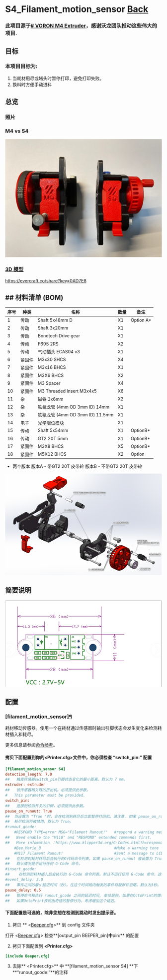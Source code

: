 # S4_Filament_motion_sensor [Back](./)
### 此项目源于[# VORON M4 Extruder](https://github.com/VoronDesign/Mobius-Extruder)，感谢沃龙团队推动这些伟大的项目.

## 目标
### 本项目目标为:

1. 当耗材用尽或堵头时暂停打印，避免打印失败。
2. 换料时方便手动进料


## 总览

### 照片
### M4 vs S4
![图片](Photos/Overview.jpg)
### [3D 模型](./3D)
 https://evercraft.co/share?key=0AD7E8

## ## 材料清单 (BOM)
|序号	|种类	|名称	|数量	|备注
|--|--|--|--|--|
|1	|传动	|Shaft 5x48mm  D	|X1	|Option A*
|2	|传动    |Shaft 3x20mm	|X1|	
|3	|传动	|Bondtech Drive gear	|X1	
|4	|传动	|F695 2RS	|X2	
|5	|传动	|气动插头 ECAS04 v3	|X1	
|6	|紧固件	|M3x30 SHCS	|X4	
|7	|紧固件	|M3x16 BHCS	|X1	
|8	|紧固件	|M3X6 BHCS	|X2	
|9	|紧固件	|M3 Spacer	|X4	
|10	|紧固件	|M3 Threaded Insert M3x4x5	|X6	
|11	|杂	|磁铁 3x6mm	|X2	
|12	|杂	|铁氟龙管 (4mm OD 3mm ID) 14mm	|X1	
|13	|杂	|铁氟龙管 (4mm OD 3mm ID) 11.5mm	|X1	
|14	|电子	|[光学限位模块](https://www.amazon.com/Optical-Endstop-Photoelectric-Control-Printer/dp/B07MFT8NWJ)	|X1|
|15	|传动	|Shaft 5x54mm	|X1	|OptionB*
|16	|传动	|GT2 20T 5mm	|X1	|OptionB*
|17	|紧固件	|M3X8 BHCS	|X5	|OptionB*
|18	|紧固件	|M5X12 BHCS	|X2	|Option

* 两个版本
 版本A - 带GT2 20T 皮带轮
 版本B - 不带GT2 20T 皮带轮
 
![BOM](Photos/Bom.png)
## 简要说明
![Pin](Photos/Pin.PNG)

## 配置



### [filament_motion_sensor][¶](https://www.klipper3d.org/zh/Config_Reference.html#filament_motion_sensor "Permanent link")


耗材移动传感器。使用一个在耗材通过传感器时输出引脚状态会发生变化来检测耗材插入和耗尽。

更多信息请参阅[命令参考](https://www.klipper3d.org/zh/G-Codes.html#filament_switch_sensor)。

#### 拷贝下面配置到你的<Printer.cfg>文件中，你必须检查 **“switch_pin:”** 配置
```ini
[filament_motion_sensor S4]
detection_length: 7.0
##   触发传感器switch_pin引脚状态变化的最小距离。默认为 7 mm。
extruder: extruder
##   该传感器相关联的挤出机。必须提供此参数。
#   This parameter must be provided.
switch_pin:
##   连接到检测开关的引脚，必须提供此参数。
pause_on_runout: True
##  当设置为 "True "时，会在检测到耗尽后立即暂停打印机。请注意, 如果 pause_on_runout 为 False 并且没有定义runout_gcode的话, 
##  耗尽检测将被禁用。默认为 True。
#runout_gcode:
    #RESPOND TYPE=error MSG="Filament Runout!"   #respond a warning message 
##   Need enable the "M118" and "RESPOND" extended commands first. 
##   More infomation ：https://www.klipper3d.org/G-Codes.html?h=respond#respond
    #Bee_Mario_B                                 #Make a warning tone
    #M117 Filament Runout!                       #Sent a message to LCD
##   在检测到耗材耗尽后会执行的G代码命令列表。如果 pause_on_runout 被设置为 True，这个G-Code将在暂停后执行。
##   默认情况是不运行任何 G-Code 命令。
#insert_gcode:
##    在检测到耗材插入后会执行的 G-Code 命令列表。默认不运行任何 G-Code 命令，这将禁用耗材插入检测。
#event_delay: 3.0
##   事件之间的最小延迟时间（秒）。在这个时间段内触发的事件将被默许忽略。默认为3秒。
pause_delay: 0.5
##   暂停命令和执行 runout_gcode 之间的延迟时间, 单位是秒。如果在OctoPrint的情况下，增加这个延迟可能改善暂停的可靠性。
##   如果OctoPrint表现出奇怪的暂停行为，考虑增加这个延迟。
```

#### 下面配置是可选的，除非您想在检测到跳动时发出提示音。

1. 拷贝 ** <[Beeper.cfg](/Config/Beeper)>** 到 config 文件夹 

打开  <[Beeper.cfg](/Config/Beeper)> 检查**[output_pin BEEPER_pin]**中**pin:** 的配置

2.  拷贝下面配置到 **<Printer.cfg>** 
```ini
[include Beeper.cfg] 
```
3. 去除** <Printer.cfg>** 中 **[filament_motion_sensor S4] **下 **“runout_gcode:”**的注释

